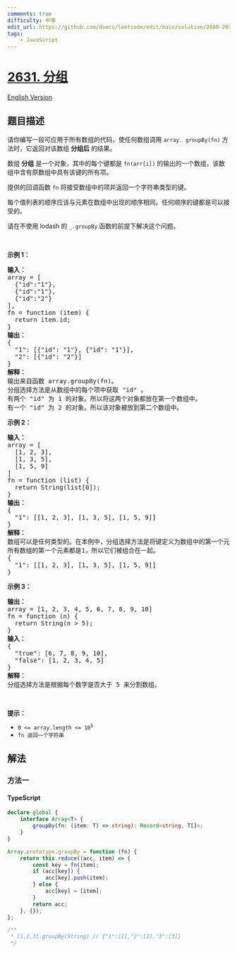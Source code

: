 ```yaml
---
comments: true
difficulty: 中等
edit_url: https://github.com/doocs/leetcode/edit/main/solution/2600-2699/2631.Group%20By/README.md
tags:
    - JavaScript
---
```


<!-- problem:start -->

# [2631. 分组](https://leetcode.cn/problems/group-by)

[English Version](/solution/2600-2699/2631.Group%20By/README_EN.md)

## 题目描述

<!-- description:start -->

<p>请你编写一段可应用于所有数组的代码，使任何数组调用 <code>array. groupBy(fn)</code> 方法时，它返回对该数组 <strong>分组后</strong> 的结果。</p>

<p>数组 <strong>分组</strong> 是一个对象，其中的每个键都是 <code>fn(arr[i])</code> 的输出的一个数组，该数组中含有原数组中具有该键的所有项。</p>

<p>提供的回调函数 <code>fn</code> 将接受数组中的项并返回一个字符串类型的键。</p>

<p>每个值列表的顺序应该与元素在数组中出现的顺序相同。任何顺序的键都是可以接受的。</p>

<p>请在不使用 lodash 的&nbsp;<code>_.groupBy</code> 函数的前提下解决这个问题。</p>

<p>&nbsp;</p>

<p><strong>示例 1：</strong></p>

<pre>
<b>输入：</b>
array = [
&nbsp; {"id":"1"},
&nbsp; {"id":"1"},
&nbsp; {"id":"2"}
], 
fn = function (item) { 
&nbsp; return item.id; 
}
<b>输出：</b>
{ 
&nbsp; "1": [{"id": "1"}, {"id": "1"}], &nbsp; 
&nbsp; "2": [{"id": "2"}] 
}
<strong>解释：</strong>
输出来自函数 array.groupBy(fn)。
分组选择方法是从数组中的每个项中获取 "id" 。
有两个 "id" 为 1 的对象。所以将这两个对象都放在第一个数组中。
有一个 "id" 为 2 的对象。所以该对象被放到第二个数组中。
</pre>

<p><strong>示例 2：</strong></p>

<pre>
<b>输入：</b>
array = [
&nbsp; [1, 2, 3],
&nbsp; [1, 3, 5],
&nbsp; [1, 5, 9]
]
fn = function (list) { 
&nbsp; return String(list[0]); 
}
<b>输出：</b>
{ 
&nbsp; "1": [[1, 2, 3], [1, 3, 5], [1, 5, 9]] 
}
<strong>解释：</strong>
数组可以是任何类型的。在本例中，分组选择方法是将键定义为数组中的第一个元素。
所有数组的第一个元素都是1，所以它们被组合在一起。
{
  "1": [[1, 2, 3], [1, 3, 5], [1, 5, 9]]
}
</pre>

<p><strong>示例 3：</strong></p>

<pre>
<b>输出：</b>
array = [1, 2, 3, 4, 5, 6, 7, 8, 9, 10]
fn = function (n) { 
&nbsp; return String(n &gt; 5);
}
<strong>输入：</strong>
{
&nbsp; "true": [6, 7, 8, 9, 10],
&nbsp; "false": [1, 2, 3, 4, 5]
}
<strong>解释：</strong>
分组选择方法是根据每个数字是否大于 5 来分割数组。
</pre>

<p>&nbsp;</p>

<p><strong>提示：</strong></p>

<ul>
	<li><code>0 &lt;= array.length &lt;= 10<sup>5</sup></code></li>
	<li><code>fn 返回一个字符串</code></li>
</ul>

<!-- description:end -->

## 解法

<!-- solution:start -->

### 方法一

<!-- tabs:start -->

#### TypeScript

```ts
declare global {
    interface Array<T> {
        groupBy(fn: (item: T) => string): Record<string, T[]>;
    }
}

Array.prototype.groupBy = function (fn) {
    return this.reduce((acc, item) => {
        const key = fn(item);
        if (acc[key]) {
            acc[key].push(item);
        } else {
            acc[key] = [item];
        }
        return acc;
    }, {});
};

/**
 * [1,2,3].groupBy(String) // {"1":[1],"2":[2],"3":[3]}
 */
```

<!-- tabs:end -->

<!-- solution:end -->

<!-- problem:end -->
